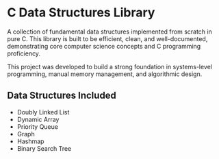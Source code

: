 # C Data Structures Library

A collection of fundamental data structures implemented from scratch in pure C. This library is built to be efficient, clean, and well-documented, demonstrating core computer science concepts and C programming proficiency.

This project was developed to build a strong foundation in systems-level programming, manual memory management, and algorithmic design.

## Data Structures Included
- Doubly Linked List
- Dynamic Array
- Priority Queue
- Graph
- Hashmap
- Binary Search Tree